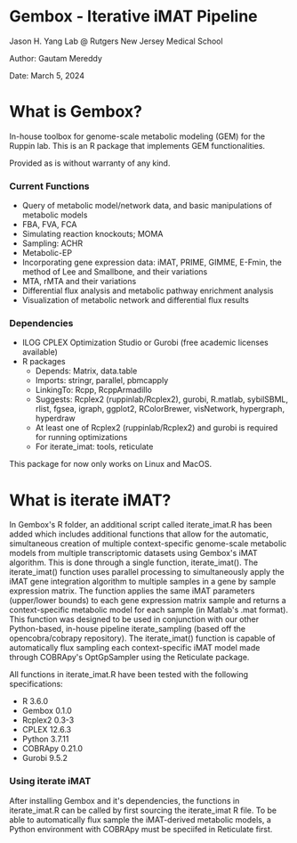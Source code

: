 # Gembox - Iterative iMAT Pipeline

Jason H. Yang Lab @ Rutgers New Jersey Medical School

Author: Gautam Mereddy

Date: March 5, 2024



What is Gembox?
===============

In-house toolbox for genome-scale metabolic modeling (GEM) for the Ruppin lab. This is an R package that implements GEM functionalities.

Provided as is without warranty of any kind.

### Current Functions

* Query of metabolic model/network data, and basic manipulations of metabolic models
* FBA, FVA, FCA
* Simulating reaction knockouts; MOMA
* Sampling: ACHR
* Metabolic-EP
* Incorporating gene expression data: iMAT, PRIME, GIMME, E-Fmin, the method of Lee and Smallbone, and their variations
* MTA, rMTA and their variations
* Differential flux analysis and metabolic pathway enrichment analysis
* Visualization of metabolic network and differential flux results

### Dependencies

* ILOG CPLEX Optimization Studio or Gurobi (free academic licenses available)
* R packages
  - Depends: Matrix, data.table  
  - Imports: stringr, parallel, pbmcapply  
  - LinkingTo: Rcpp, RcppArmadillo  
  - Suggests: Rcplex2 (ruppinlab/Rcplex2), gurobi, R.matlab, sybilSBML, rlist, fgsea, igraph, ggplot2, RColorBrewer, visNetwork, hypergraph, hyperdraw
  - At least one of Rcplex2 (ruppinlab/Rcplex2) and gurobi is required for running optimizations
  - For iterate_imat: tools, reticulate

This package for now only works on Linux and MacOS.

What is iterate iMAT?
=====================

In Gembox's R folder, an additional script called iterate_imat.R has been added which includes additional functions that allow for the automatic, simultaneous creation of multiple context-specific genome-scale metabolic models from multiple transcriptomic datasets using Gembox's iMAT algorithm. This is done through a single function, iterate_imat(). The iterate_imat() function uses parallel processing to simultaneously apply the iMAT gene integration algorithm to multiple samples in a gene by sample expression matrix. The function applies the same iMAT parameters (upper/lower bounds) to each gene expression matrix sample and returns a context-specific metabolic model for each sample (in Matlab's .mat format). This function was designed to be used in conjunction with our other Python-based, in-house pipeline iterate_sampling (based off the opencobra/cobrapy repository). The iterate_imat() function is capable of automatically flux sampling each context-specific iMAT model made through COBRApy's OptGpSampler using the Reticulate package. 

All functions in iterate_imat.R have been tested with the following specifications:

- R 3.6.0
- Gembox 0.1.0
- Rcplex2 0.3-3
- CPLEX 12.6.3
- Python 3.7.11
- COBRApy 0.21.0
- Gurobi 9.5.2

### Using iterate iMAT

After installing Gembox and it's dependencies, the functions in iterate_imat.R can be called by first sourcing the iterate_imat R file. To be able to automatically flux sample the iMAT-derived metabolic models, a Python environment with COBRApy must be speciifed in Reticulate first. 



